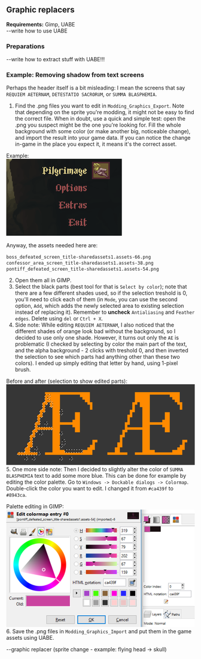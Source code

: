 ## Graphic replacers  
**Requirements:** Gimp, UABE  
--write how to use UABE  
  
### Preparations  
--write how to extract stuff with UABE!!!  
### Example: Removing shadow from text screens
Perhaps the header itself is a bit misleading: I mean the screens that say `REQUIEM AETERNAM`, `DETESTATIO SACRORUM`, or `SUMMA BLASPHEMIA`.  
1. Find the .png files you want to edit in `Modding_Graphics_Export`. Note that depending on the sprite you're modding, it might not be easy to find the correct file. When in doubt, use a quick and simple test: open the .png you suspect might be the one you're looking for. Fill the whole background with some color (or make another big, noticeable change), and import the result into your game data. If you can notice the change in-game in the place you expect it, it means it's the correct asset.  
  
Example:  
![checking which assets are needed](images/Modding_graphic_test_01.png)  
  
Anyway, the assets needed here are:  
```
boss_defeated_screen_title-sharedassets1.assets-66.png
confessor_area_screen_title-sharedassets1.assets-38.png
pontiff_defeated_screen_title-sharedassets1.assets-54.png
```
2. Open them all in GIMP.  
3. Select the black parts (best tool for that is `Select by color`); note that there are a few different shades used, so if the selection treshold is 0, you'll need to click each of them (in `Mode`, you can use the second option, `Add`, which adds the newly selected area to existing selection instead of replacing it). Remember to **uncheck** `Antialiasing` and `Feather edges`. Delete using `del` or `Ctrl + X`.  
4. Side note: While editing `REQUIEM AETERNAM`, I also noticed that the different shades of orange look bad without the background, so I decided to use only one shade. However, it turns out only the `AE` is problematic (I checked by selecting by color the main part of the text, and the alpha background - 2 clicks with treshold 0, and then inverted the selection to see which parts had anything other than these two colors). I ended up simply editing that letter by hand, using 1-pixel brush.  
  
Before and after (selection to show edited parts):  
![image editing](images/Modding_graphic_shades_01.png)  
5. One more side note: Then I decided to slightly alter the color of `SUMMA BLASPHEMIA` text to add some more blue. This can be done for example by editing the color palette. Go to `Windows -> Dockable dialogs -> Colormap`. Double-click the color you want to edit. I changed it from `#ca439f` to `#8943ca`.  
  
Palette editing in GIMP:  
![palette editing in GIMP](images/Modding_graphic_colormap_01.png)  
6. Save the .png files in `Modding_Graphics_Import` and put them in the game assets using UABE.  
  
--graphic replacer (sprite change - example: flying head -> skull)  
